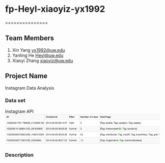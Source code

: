 # fp-Heyl-xiaoyiz-yx1992
===============

## Team Members

1. Xin Yang yx1992@uw.edu
2. Yanling He Heyl@uw.edu
3. Xiaoyi Zhang xiaoyiz@uw.edu

## Project Name

Instagram Data Analysis

### Data set

Instagram API
![alt tag](img/dataset.png)

### Description